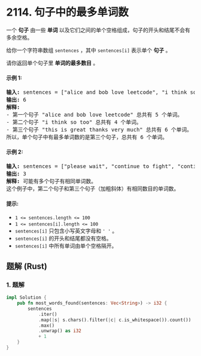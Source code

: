 # 2114. 句子中的最多单词数
一个 **句子** 由一些 **单词** 以及它们之间的单个空格组成，句子的开头和结尾不会有多余空格。

给你一个字符串数组 `sentences` ，其中 `sentences[i]` 表示单个 **句子** 。

请你返回单个句子里 **单词的最多数目** 。

#### 示例 1:
<pre>
<strong>输入:</strong> sentences = ["alice and bob love leetcode", "i think so too", "this is great thanks very much"]
<strong>输出:</strong> 6
<strong>解释:</strong>
- 第一个句子 "alice and bob love leetcode" 总共有 5 个单词。
- 第二个句子 "i think so too" 总共有 4 个单词。
- 第三个句子 "this is great thanks very much" 总共有 6 个单词。
所以，单个句子中有最多单词数的是第三个句子，总共有 6 个单词。
</pre>

#### 示例 2:
<pre>
<strong>输入:</strong> sentences = ["please wait", "continue to fight", "continue to win"]
<strong>输出:</strong> 3
<strong>解释:</strong> 可能有多个句子有相同单词数。
这个例子中，第二个句子和第三个句子（加粗斜体）有相同数目的单词数。
</pre>

#### 提示:
* `1 <= sentences.length <= 100`
* `1 <= sentences[i].length <= 100`
* `sentences[i]` 只包含小写英文字母和 `' '` 。
* `sentences[i]` 的开头和结尾都没有空格。
* `sentences[i]` 中所有单词由单个空格隔开。

## 题解 (Rust)

### 1. 题解
```Rust
impl Solution {
    pub fn most_words_found(sentences: Vec<String>) -> i32 {
        sentences
            .iter()
            .map(|s| s.chars().filter(|c| c.is_whitespace()).count())
            .max()
            .unwrap() as i32
            + 1
    }
}
```

